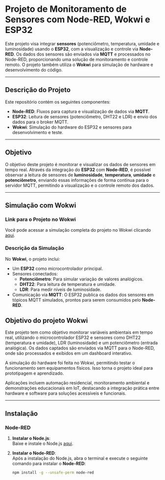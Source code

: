 # **Projeto de Monitoramento de Sensores com Node-RED, Wokwi e ESP32**

Este projeto visa integrar **sensores** (potenciômetro, temperatura, umidade e luminosidade) usando o **ESP32**, com a visualização e controle via **Node-RED**. Os dados dos sensores são enviados via **MQTT** e processados no Node-RED, proporcionando uma solução de monitoramento e controle remoto. O projeto também utiliza o **Wokwi** para simulação de hardware e desenvolvimento do código.

---

## **Descrição do Projeto**

Este repositório contém os seguintes componentes:

- **Node-RED**: Fluxos para captura e visualização de dados via **MQTT**.
- **ESP32**: Leitura de sensores (potenciômetro, DHT22 e LDR) e envio dos dados para o broker MQTT.
- **Wokwi**: Simulação do hardware do ESP32 e sensores para desenvolvimento e teste.

---

## **Objetivo**

O objetivo deste projeto é monitorar e visualizar os dados de sensores em tempo real. Através da integração do **ESP32** com **Node-RED**, é possível observar a leitura de sensores de **luminosidade**, **temperatura**, **umidade** e **potenciômetro**, enviando essas informações de forma contínua para o servidor MQTT, permitindo a visualização e o controle remoto dos dados.

---

## **Simulação com Wokwi**

### **Link para o Projeto no Wokwi**
Você pode acessar a simulação completa do projeto no Wokwi clicando [aqui](https://wokwi.com/projects/415201901151326209).

### **Descrição da Simulação**
No **Wokwi**, o projeto inclui:
- Um **ESP32** como microcontrolador principal.
- Sensores conectados:
  - **Potenciômetro**: Para simular variação de valores analógicos.
  - **DHT22**: Para leitura de temperatura e umidade.
  - **LDR**: Para medir níveis de luminosidade.
- Comunicação via **MQTT**: O ESP32 publica os dados dos sensores em tópicos MQTT simulados, prontos para serem consumidos pelo **Node-RED**.

## **Objetivo do projeto Wokwi**

Este projeto tem como objetivo monitorar variáveis ambientais em tempo real, utilizando o microcontrolador ESP32 e sensores como DHT22 (temperatura e umidade), LDR (luminosidade) e um potenciômetro (entrada analógica). Os dados captados são enviados via MQTT para o Node-RED, onde são processados e exibidos em um dashboard interativo.

A simulação do hardware foi feita no Wokwi, permitindo testar o funcionamento sem equipamentos físicos. Isso torna o projeto ideal para prototipagem e aprendizado.

Aplicações incluem automação residencial, monitoramento ambiental e demonstrações educacionais em IoT, destacando a integração prática entre hardware e software para soluções acessíveis e funcionais.



---

## **Instalação**

### **Node-RED**

1. **Instalar o Node.js**:  
   Baixe e instale o Node.js [aqui](https://nodejs.org/).

2. **Instalar o Node-RED**:  
   Após a instalação do Node.js, abra o terminal e execute o seguinte comando para instalar o **Node-RED**:  
   ```bash
   npm install -g --unsafe-perm node-red
